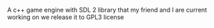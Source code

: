 A c++ game engine with SDL 2 library that my friend and I are current working on
we release it to GPL3 license
